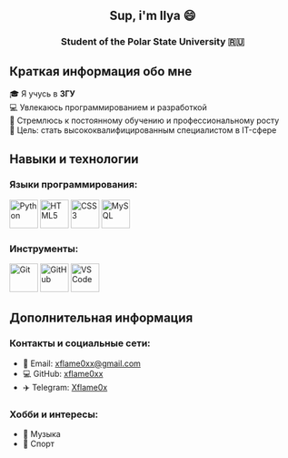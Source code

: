 <div align="center">
  
## Sup, i'm Ilya 😄
### Student of the Polar State University 🇷🇺

</div>

## Краткая информация обо мне

🎓 Я учусь в **ЗГУ**  
💻 Увлекаюсь программированием и разработкой  
🚀 Стремлюсь к постоянному обучению и профессиональному росту  
🎯 Цель: стать высококвалифицированным специалистом в IT-сфере  

## Навыки и технологии

### Языки программирования:
<img src="https://cdn.jsdelivr.net/gh/devicons/devicon/icons/python/python-original.svg" width="50" title="Python" /> <img src="https://cdn.jsdelivr.net/gh/devicons/devicon/icons/html5/html5-original.svg" width="50" title="HTML5" /> <img src="https://cdn.jsdelivr.net/gh/devicons/devicon/icons/css3/css3-original.svg" width="50" title="CSS3" /> <img src="https://cdn.jsdelivr.net/gh/devicons/devicon/icons/mysql/mysql-original.svg" width="50" title="MySQL" />

### Инструменты:
<img src="https://cdn.jsdelivr.net/gh/devicons/devicon/icons/git/git-original.svg" width="50" title="Git" /> <img src="https://cdn.jsdelivr.net/gh/devicons/devicon/icons/github/github-original.svg" width="50" title="GitHub" /> <img src="https://cdn.jsdelivr.net/gh/devicons/devicon/icons/vscode/vscode-original.svg" width="50" title="VS Code" />


## Дополнительная информация

### Контакты и социальные сети:
- 📧 Email: [xflame0xx@gmail.com](Xflame0xx@gmail.com)
- 💻 GitHub: [xflame0xx](https://github.com/xflame0xx)
- ✈️ Telegram: [Xflame0x](https://t.me/Xflame0x)

### Хобби и интересы:
- 🎵 Музыка
- 🏀 Спорт






<!--

- 🔭 I’m currently working on ...
- 🌱 I’m currently learning ...
- 👯 I’m looking to collaborate on ...
- 🤔 I’m looking for help with ...
- 💬 Ask me about ...
- 📫 How to reach me: ...
- 😄 Pronouns: ...
- ⚡ Fun fact: ...
-->

